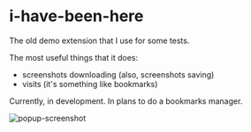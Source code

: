# i-have-been-here

The old demo extension that I use for some tests.

The most useful things that it does:
- screenshots downloading (also, screenshots saving)
- visits (it's something like bookmarks)

Currently, in development. In plans to do a bookmarks manager.

![popup-screenshot](https://github.com/AlttiRi/demo-extension/assets/16310547/1f9681c6-07a6-4180-bb0e-1ae229323dd4)
